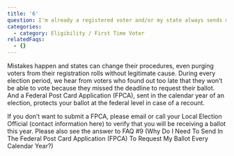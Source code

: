 ```yaml
---
title: '6'
question: I'm already a registered voter and/or my state always sends my blank ballot, why should I send in the Federal Post Card Application (FPCA)?
categories:
  - category: Eligibility / First Time Voter
relatedFaqs:
  - {}
---
```

Mistakes happen and states can change their procedures, even purging voters from their registration rolls without legitimate cause. During every election period, we hear from voters who found out too late that they won’t be able to vote because they missed the deadline to request their ballot. And a Federal Post Card Application (FPCA), sent in the calendar year of an election, protects your ballot at the federal level in case of a recount.
 
If you don’t want to submit a FPCA, please email or call your Local Election Official (contact information here) to verify that you will be receiving a ballot this year. Please also see the answer to FAQ #9 (Why Do I Need To Send In The Federal Post Card Application (FPCA) To Request My Ballot Every Calendar Year?)
